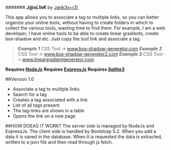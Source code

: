 ####### ***J@xL1nK*** by [Jank3x+r3!](https://twitter.com/Jank3xtr31)

This app allows you to associate a tag to multiple links, so you can better organize your online tools, without having to create folders in which to collect the various tools, wasting time to find them. For example, I am a web developer, I have online tools to be able to create linear gradients, create box-shadow and etc. Just copy the tool link and associate a tag.
> **_Example 1_** CSS Tool -> www.box-shadow-generetor.com
> **_Example 2_** CSS Tool -> www.box-shadow-generetor2.com
> **_Example 3_** CSS Tool -> www.lineargradientgeneretor.com

**Requires [NodeJs](https://nodejs.org/en/)**
**Requires [ExpressJs](https://expressjs.com)**
**Requires [Sqllite3](https://www.sqlitetutorial.net/sqlite-nodejs/)**


##Version 1.0

- Associate a tag to multiple links
- Search for a tag
- Creates a tag associated with a link
- List of all tags present
- The tag-links are shown in a table
- Opens the link on a new page


##HOW DOEAS IT WORK?
The server side is managed by NodeJs and ExpressJs. The client side is handled by Bootstrap 5.2.
When you add a data it is saved in the database.
When it is requested the data is extracted, written to a json file and then read through js fetch.
